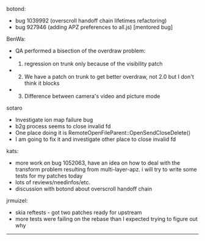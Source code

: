 botond:
* bug 1039992 (overscroll handoff chain lifetimes refactoring)
* bug 927946 (adding APZ preferences to all.js) [mentored bug]

BenWa:
* QA performed a bisection of the overdraw problem:
* 1) regression on trunk only because of the visibility patch
* 2) We have a patch on trunk to get better overdraw, not 2.0 but I don't think it blocks
* 3) Difference between camera's video and picture mode

sotaro
* Investigate ion map failure bug
* b2g process seems to close invalid fd
* One place doing it is RemoteOpenFileParent::OpenSendCloseDelete()
* I am going to fix it and investigate other place to close invalid fd

kats:
* more work on bug 1052063, have an idea on how to deal with the transform problem resulting from multi-layer-apz. i will try to write some tests for my patches today
* lots of reviews/needinfos/etc.
* discussion with botond about overscroll handoff chain

jrmuizel:
* skia reftests - got two patches ready for upstream
* more tests were failing on the rebase than I expected trying to figure out why

________________


